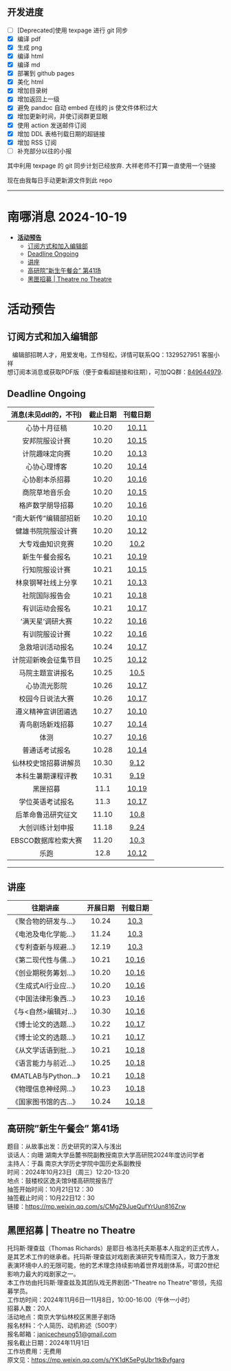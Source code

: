 ## 开发进度

- [ ] [Deprecated]使用 texpage 进行 git 同步
- [x] 编译 pdf
- [x] 生成 png
- [x] 编译 html
- [x] 编译 md
- [x] 部署到 github pages
- [x] 美化 html
- [x] 增加目录树
- [x] 增加返回上一级
- [x] 避免 pandoc 自动 embed 在线的 js 使文件体积过大
- [x] 增加更新时间，并使订阅群更显眼
- [x] 使用 action 发送邮件订阅
- [x] 增加 DDL 表格刊载日期的超链接
- [x] 增加 RSS 订阅
- [ ] 补充部分以往的小报

其中利用 texpage 的 git 同步计划已经放弃. 大祥老师不打算一直使用一个链接

现在由我每日手动更新源文件到此 repo

----
# 南哪消息 2024-10-19

-   <a href="#活动预告" id="toc-活动预告"><strong>活动预告</strong></a>
    -   <a href="#订阅方式和加入编辑部"
        id="toc-订阅方式和加入编辑部">订阅方式和加入编辑部</a>
    -   <a href="#deadline-ongoing" id="toc-deadline-ongoing">Deadline
        Ongoing</a>
    -   <a href="#讲座" id="toc-讲座">讲座</a>
    -   <a href="#高研院新生午餐会-第41场"
        id="toc-高研院新生午餐会-第41场">高研院”新生午餐会” 第41场</a>
    -   <a href="#黑匣招募-theatre-no-theatre"
        id="toc-黑匣招募-theatre-no-theatre">黑匣招募 | Theatre no Theatre</a>

# **活动预告**

## 订阅方式和加入编辑部

   编辑部招聘人才，用爱发电，工作轻松，详情可联系QQ：1329527951
客服小祥  
想订阅本消息或获取PDF版（便于查看超链接和往期），可加QQ群：[849644979](https://qm.qq.com/q/VXIW7fgsEe).

## Deadline Ongoing

| 消息(未见ddl的，不刊) | 截止日期 |                      刊载日期                      |
|:---------------------:|:--------:|:--------------------------------------------------:|
|     心协十月征稿      |  10.20   | [10.11](https://nik-nul.github.io/news/2024-10-11) |
|    安邦院服设计赛     |  10.20   | [10.15](https://nik-nul.github.io/news/2024-10-15) |
|    计院趣味定向赛     |  10.20   | [10.13](https://nik-nul.github.io/news/2024-10-13) |
|     心协心理博客      |  10.20   | [10.14](https://nik-nul.github.io/news/2024-10-14) |
|    心协剧本杀招募     |  10.20   | [10.16](https://nik-nul.github.io/news/2024-10-16) |
|    商院草地音乐会     |  10.20   | [10.15](https://nik-nul.github.io/news/2024-10-15) |
|   格庐数学朋导招募    |  10.20   | [10.16](https://nik-nul.github.io/news/2024-10-16) |
| “南大新传”编辑部招新  |  10.20   | [10.10](https://nik-nul.github.io/news/2024-10-10) |
|  健雄书院院服设计赛   |  10.20   | [10.12](https://nik-nul.github.io/news/2024-10-12) |
|   大专戏曲知识竞赛    |  10.20   | [10.2](https://nik-nul.github.io/news/2024-10-02)  |
|    新生午餐会报名     |  10.21   | [10.19](https://nik-nul.github.io/news/2024-10-19) |
|    行知院服设计赛     |  10.21   | [10.15](https://nik-nul.github.io/news/2024-10-15) |
|  林泉钢琴社线上分享   |  10.21   | [10.13](https://nik-nul.github.io/news/2024-10-13) |
|    社院国际报告会     |  10.21   | [10.18](https://nik-nul.github.io/news/2024-10-18) |
|    有训运动会报名     |  10.21   | [10.17](https://nik-nul.github.io/news/2024-10-17) |
|   ’满天星’调研大赛    |  10.22   | [10.16](https://nik-nul.github.io/news/2024-10-16) |
|    有训院服设计赛     |  10.22   | [10.16](https://nik-nul.github.io/news/2024-10-16) |
|   急救培训活动报名    |  10.24   | [10.17](https://nik-nul.github.io/news/2024-10-17) |
| 计院迎新晚会征集节目  |  10.25   | [10.12](https://nik-nul.github.io/news/2024-10-12) |
|   马院主题宣讲报名    |  10.25   | [10.5](https://nik-nul.github.io/news/2024-10-05)  |
|     心协流光影院      |  10.26   | [10.17](https://nik-nul.github.io/news/2024-10-17) |
|   校园今日说法大赛    |  10.26   | [10.17](https://nik-nul.github.io/news/2024-10-17) |
|  遵义精神宣讲团遴选   |  10.27   | [10.10](https://nik-nul.github.io/news/2024-10-10) |
|   青鸟剧场新戏招募    |  10.27   | [10.14](https://nik-nul.github.io/news/2024-10-14) |
|         体测          |  10.27   | [10.16](https://nik-nul.github.io/news/2024-10-16) |
|    普通话考试报名     |  10.28   | [10.14](https://nik-nul.github.io/news/2024-10-14) |
| 仙林校史馆招募讲解员  |  10.30   | [9.12](https://nik-nul.github.io/news/2024-09-12)  |
|  本科生暑期课程评教   |  10.31   | [9.19](https://nik-nul.github.io/news/2024-09-19)  |
|       黑匣招募        |   11.1   | [10.19](https://nik-nul.github.io/news/2024-10-19) |
|   学位英语考试报名    |   11.3   | [10.17](https://nik-nul.github.io/news/2024-10-17) |
|  后革命鲁迅研究征文   |  11.10   | [10.8](https://nik-nul.github.io/news/2024-10-08)  |
|   大创训练计划申报    |  11.18   | [9.24](https://nik-nul.github.io/news/2024-09-24)  |
|  EBSCO数据库检索大赛  |  11.20   | [10.3](https://nik-nul.github.io/news/2024-10-03)  |
|         乐跑          |   12.8   | [10.12](https://nik-nul.github.io/news/2024-10-12) |

------------------------------------------------------------------------

## 讲座

|          往期讲座           | 开展日期 |                      刊载日期                      |
|:---------------------------:|:--------:|:--------------------------------------------------:|
|    《聚合物的研发与...》    |  10.24   | [10.3](https://nik-nul.github.io/news/2024-10-03)  |
|    《电池及电化学能...》    |  11.24   | [10.3](https://nik-nul.github.io/news/2024-10-03)  |
|    《专利查新与规避...》    |  12.19   | [10.3](https://nik-nul.github.io/news/2024-10-03)  |
|    《第二现代性与儒...》    |  10.21   | [10.16](https://nik-nul.github.io/news/2024-10-16) |
|    《创业期税务筹划...》    |  10.20   | [10.16](https://nik-nul.github.io/news/2024-10-16) |
|    《生成式AI行业应...》    |  10.20   | [10.16](https://nik-nul.github.io/news/2024-10-16) |
|    《中国法律形象西...》    |  10.23   | [10.16](https://nik-nul.github.io/news/2024-10-16) |
| 《与&lt;自然&gt;编辑对...》 |  10.30   | [10.16](https://nik-nul.github.io/news/2024-10-16) |
|    《博士论文的选题...》    |  10.22   | [10.17](https://nik-nul.github.io/news/2024-10-17) |
|    《博士论文的选题...》    |  10.21   | [10.17](https://nik-nul.github.io/news/2024-10-17) |
|    《从文学话语到批...》    |  10.21   | [10.18](https://nik-nul.github.io/news/2024-10-18) |
|    《语言能力与前近...》    |  10.25   | [10.18](https://nik-nul.github.io/news/2024-10-18) |
|    《MATLAB与Python...》    |  10.21   | [10.18](https://nik-nul.github.io/news/2024-10-18) |
|    《物理信息神经网...》    |  10.23   | [10.18](https://nik-nul.github.io/news/2024-10-18) |
|    《国家图书馆的古...》    |  10.24   | [10.18](https://nik-nul.github.io/news/2024-10-18) |

## 高研院”新生午餐会” 第41场

题目：从故事出发：历史研究的深入与浅出  
谈话人：向珊 湖南大学岳麓书院副教授南京大学高研院2024年度访问学者  
主持人：于磊 南京大学历史学院中国历史系副教授  
时间：2024年10月23日（周三）12:20-13:20  
地点：鼓楼校区逸夫馆9楼高研院报告厅  
抽签开始时间：10月21日12：30  
抽签截止时间：10月22日12：30  
链接：<https://mp.weixin.qq.com/s/CMgZ9JueQufYrUun816Zrw>  

## 黑匣招募 \| Theatre no Theatre

托玛斯·理查兹（Thomas
Richards）是耶日·格洛托夫斯基本人指定的正式传人，是其艺术工作的继承者。托玛斯·理查兹对戏剧表演研究专精而深入，致力于激发表演环境中人的无限可能，他的艺术理念持续影响着世界戏剧体系，可谓20世纪影响力最大的戏剧家之一。  
本工作坊由托玛斯·理查兹及其团队戏无界剧团-"Theatre no
Theatre"带领，先招募学员。  
工作坊时间：2024年11月6日—11月8日，10:00-16:00（午休一小时）  
招募人数：20人  
活动地点：南京大学仙林校区黑匣子剧场  
报名材料：个人简历、动机称述（500字）  
报名邮箱：janicecheung51@gmail.com  
报名截止日期：2024年11月1日  
工作坊费用：无费用  
原文见：<https://mp.weixin.qq.com/s/YK1dK5ePgUbr1tkBvfgarg>
